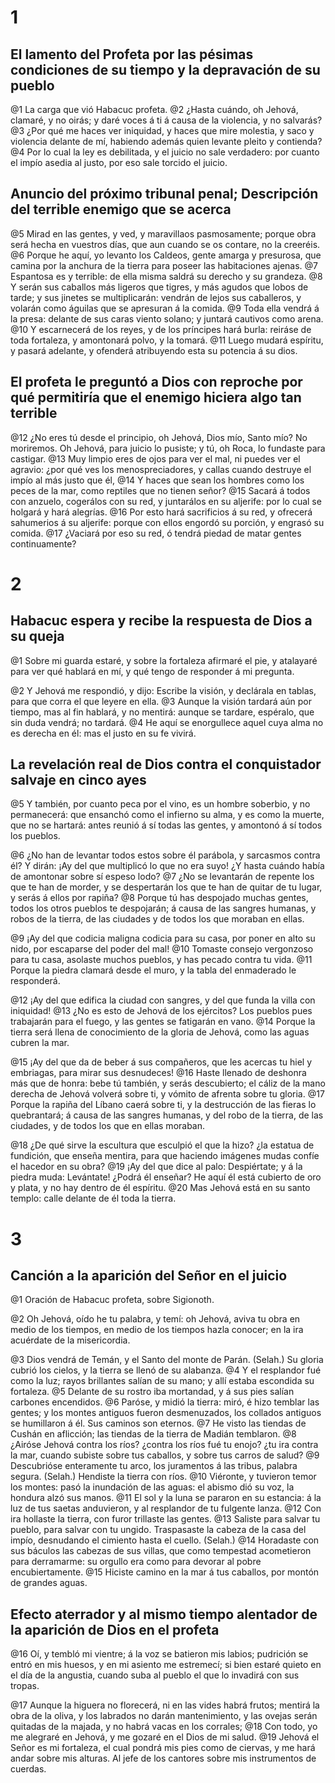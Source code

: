 # 1 
## El lamento del Profeta por las pésimas condiciones de su tiempo y la depravación de su pueblo
@1 La carga que vió Habacuc profeta. 
@2 ¿Hasta cuándo, oh Jehová, clamaré, y no oirás; y daré voces á ti á causa de la violencia, y no salvarás? 
@3 ¿Por qué me haces ver iniquidad, y haces que mire molestia, y saco y violencia delante de mí, habiendo además quien levante pleito y contienda? 
@4 Por lo cual la ley es debilitada, y el juicio no sale verdadero: por cuanto el impío asedia al justo, por eso sale torcido el juicio.

## Anuncio del próximo tribunal penal; Descripción del terrible enemigo que se acerca
@5 Mirad en las gentes, y ved, y maravillaos pasmosamente; porque obra será hecha en vuestros días, que aun cuando se os contare, no la creeréis. 
@6 Porque he aquí, yo levanto los Caldeos, gente amarga y presurosa, que camina por la anchura de la tierra para poseer las habitaciones ajenas. 
@7 Espantosa es y terrible: de ella misma saldrá su derecho y su grandeza. 
@8 Y serán sus caballos más ligeros que tigres, y más agudos que lobos de tarde; y sus jinetes se multiplicarán: vendrán de lejos sus caballeros, y volarán como águilas que se apresuran á la comida. 
@9 Toda ella vendrá á la presa: delante de sus caras viento solano; y juntará cautivos como arena. 
@10 Y escarnecerá de los reyes, y de los príncipes hará burla: reiráse de toda fortaleza, y amontonará polvo, y la tomará. 
@11 Luego mudará espíritu, y pasará adelante, y ofenderá atribuyendo esta su potencia á su dios.

## El profeta le preguntó a Dios con reproche por qué permitiría que el enemigo hiciera algo tan terrible
@12 ¿No eres tú desde el principio, oh Jehová, Dios mío, Santo mío? No moriremos. Oh Jehová, para juicio lo pusiste; y tú, oh Roca, lo fundaste para castigar. 
@13 Muy limpio eres de ojos para ver el mal, ni puedes ver el agravio: ¿por qué ves los menospreciadores, y callas cuando destruye el impío al más justo que él, 
@14 Y haces que sean los hombres como los peces de la mar, como reptiles que no tienen señor? 
@15 Sacará á todos con anzuelo, cogerálos con su red, y juntarálos en su aljerife: por lo cual se holgará y hará alegrías. 
@16 Por esto hará sacrificios á su red, y ofrecerá sahumerios á su aljerife: porque con ellos engordó su porción, y engrasó su comida. 
@17 ¿Vaciará por eso su red, ó tendrá piedad de matar gentes continuamente? 

# 2 
## Habacuc espera y recibe la respuesta de Dios a su queja
@1 Sobre mi guarda estaré, y sobre la fortaleza afirmaré el pie, y atalayaré para ver qué hablará en mí, y qué tengo de responder á mi pregunta.

@2 Y Jehová me respondió, y dijo: Escribe la visión, y declárala en tablas, para que corra el que leyere en ella. 
@3 Aunque la visión tardará aún por tiempo, mas al fin hablará, y no mentirá: aunque se tardare, espéralo, que sin duda vendrá; no tardará. 
@4 He aquí se enorgullece aquel cuya alma no es derecha en él: mas el justo en su fe vivirá.

## La revelación real de Dios contra el conquistador salvaje en cinco ayes
@5 Y también, por cuanto peca por el vino, es un hombre soberbio, y no permanecerá: que ensanchó como el infierno su alma, y es como la muerte, que no se hartará: antes reunió á sí todas las gentes, y amontonó á sí todos los pueblos.

@6 ¿No han de levantar todos estos sobre él parábola, y sarcasmos contra él? Y dirán: ¡Ay del que multiplicó lo que no era suyo! ¿Y hasta cuándo había de amontonar sobre sí espeso lodo? 
@7 ¿No se levantarán de repente los que te han de morder, y se despertarán los que te han de quitar de tu lugar, y serás á ellos por rapiña? 
@8 Porque tú has despojado muchas gentes, todos los otros pueblos te despojarán; á causa de las sangres humanas, y robos de la tierra, de las ciudades y de todos los que moraban en ellas.

@9 ¡Ay del que codicia maligna codicia para su casa, por poner en alto su nido, por escaparse del poder del mal! 
@10 Tomaste consejo vergonzoso para tu casa, asolaste muchos pueblos, y has pecado contra tu vida. 
@11 Porque la piedra clamará desde el muro, y la tabla del enmaderado le responderá.

@12 ¡Ay del que edifica la ciudad con sangres, y del que funda la villa con iniquidad! 
@13 ¿No es esto de Jehová de los ejércitos? Los pueblos pues trabajarán para el fuego, y las gentes se fatigarán en vano. 
@14 Porque la tierra será llena de conocimiento de la gloria de Jehová, como las aguas cubren la mar.

@15 ¡Ay del que da de beber á sus compañeros, que les acercas tu hiel y embriagas, para mirar sus desnudeces! 
@16 Haste llenado de deshonra más que de honra: bebe tú también, y serás descubierto; el cáliz de la mano derecha de Jehová volverá sobre ti, y vómito de afrenta sobre tu gloria. 
@17 Porque la rapiña del Líbano caerá sobre ti, y la destrucción de las fieras lo quebrantará; á causa de las sangres humanas, y del robo de la tierra, de las ciudades, y de todos los que en ellas moraban.

@18 ¿De qué sirve la escultura que esculpió el que la hizo? ¿la estatua de fundición, que enseña mentira, para que haciendo imágenes mudas confíe el hacedor en su obra? 
@19 ¡Ay del que dice al palo: Despiértate; y á la piedra muda: Levántate! ¿Podrá él enseñar? He aquí él está cubierto de oro y plata, y no hay dentro de él espíritu. 
@20 Mas Jehová está en su santo templo: calle delante de él toda la tierra. 

# 3 
## Canción a la aparición del Señor en el juicio
@1 Oración de Habacuc profeta, sobre Sigionoth.

@2 Oh Jehová, oído he tu palabra, y temí: oh Jehová, aviva tu obra en medio de los tiempos, en medio de los tiempos hazla conocer; en la ira acuérdate de la misericordia.

@3 Dios vendrá de Temán, y el Santo del monte de Parán. (Selah.) Su gloria cubrió los cielos, y la tierra se llenó de su alabanza. 
@4 Y el resplandor fué como la luz; rayos brillantes salían de su mano; y allí estaba escondida su fortaleza. 
@5 Delante de su rostro iba mortandad, y á sus pies salían carbones encendidos. 
@6 Paróse, y midió la tierra: miró, é hizo temblar las gentes; y los montes antiguos fueron desmenuzados, los collados antiguos se humillaron á él. Sus caminos son eternos. 
@7 He visto las tiendas de Cushán en aflicción; las tiendas de la tierra de Madián temblaron. 
@8 ¿Airóse Jehová contra los ríos? ¿contra los ríos fué tu enojo? ¿tu ira contra la mar, cuando subiste sobre tus caballos, y sobre tus carros de salud? 
@9 Descubrióse enteramente tu arco, los juramentos á las tribus, palabra segura. (Selah.) Hendiste la tierra con ríos. 
@10 Viéronte, y tuvieron temor los montes: pasó la inundación de las aguas: el abismo dió su voz, la hondura alzó sus manos. 
@11 El sol y la luna se pararon en su estancia: á la luz de tus saetas anduvieron, y al resplandor de tu fulgente lanza. 
@12 Con ira hollaste la tierra, con furor trillaste las gentes. 
@13 Saliste para salvar tu pueblo, para salvar con tu ungido. Traspasaste la cabeza de la casa del impío, desnudando el cimiento hasta el cuello. (Selah.) 
@14 Horadaste con sus báculos las cabezas de sus villas, que como tempestad acometieron para derramarme: su orgullo era como para devorar al pobre encubiertamente. 
@15 Hiciste camino en la mar á tus caballos, por montón de grandes aguas.

## Efecto aterrador y al mismo tiempo alentador de la aparición de Dios en el profeta
@16 Oí, y tembló mi vientre; á la voz se batieron mis labios; pudrición se entró en mis huesos, y en mi asiento me estremecí; si bien estaré quieto en el día de la angustia, cuando suba al pueblo el que lo invadirá con sus tropas.

@17 Aunque la higuera no florecerá, ni en las vides habrá frutos; mentirá la obra de la oliva, y los labrados no darán mantenimiento, y las ovejas serán quitadas de la majada, y no habrá vacas en los corrales; 
@18 Con todo, yo me alegraré en Jehová, y me gozaré en el Dios de mi salud. 
@19 Jehová el Señor es mi fortaleza, el cual pondrá mis pies como de ciervas, y me hará andar sobre mis alturas. Al jefe de los cantores sobre mis instrumentos de cuerdas. 